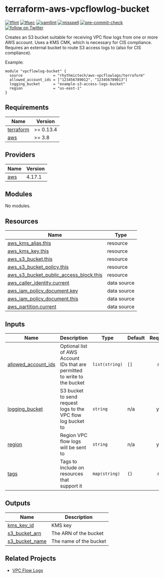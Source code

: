 # terraform-aws-vpcflowlog-bucket

[![tflint](https://github.com/rhythmictech/terraform-aws-vpcflowlog-bucket/workflows/tflint/badge.svg?branch=master&event=push)](https://github.com/rhythmictech/terraform-aws-vpcflowlog-bucket/actions?query=workflow%3Atflint+event%3Apush+branch%3Amaster)
[![tfsec](https://github.com/rhythmictech/terraform-aws-vpcflowlog-bucket/workflows/tfsec/badge.svg?branch=master&event=push)](https://github.com/rhythmictech/terraform-aws-vpcflowlog-bucket/actions?query=workflow%3Atfsec+event%3Apush+branch%3Amaster)
[![yamllint](https://github.com/rhythmictech/terraform-aws-vpcflowlog-bucket/workflows/yamllint/badge.svg?branch=master&event=push)](https://github.com/rhythmictech/terraform-aws-vpcflowlog-bucket/actions?query=workflow%3Ayamllint+event%3Apush+branch%3Amaster)
[![misspell](https://github.com/rhythmictech/terraform-aws-vpcflowlog-bucket/workflows/misspell/badge.svg?branch=master&event=push)](https://github.com/rhythmictech/terraform-aws-vpcflowlog-bucket/actions?query=workflow%3Amisspell+event%3Apush+branch%3Amaster)
[![pre-commit-check](https://github.com/rhythmictech/terraform-aws-vpcflowlog-bucket/workflows/pre-commit-check/badge.svg?branch=master&event=push)](https://github.com/rhythmictech/terraform-aws-vpcflowlog-bucket/actions?query=workflow%3Apre-commit-check+event%3Apush+branch%3Amaster)
<a href="https://twitter.com/intent/follow?screen_name=RhythmicTech"><img src="https://img.shields.io/twitter/follow/RhythmicTech?style=social&logo=twitter" alt="follow on Twitter"></a>

Creates an S3 bucket suitable for receiving VPC flow logs from one or more AWS account. Uses a KMS CMK, which is necessary for CIS compliance. Requires an external bucket to route S3 access logs to (also for CIS compliance).

Example:


```
module "vpcflowlog-bucket" {
  source              = "rhythmictech/aws-vpcflowlogs/terraform"
  allowed_account_ids = ["123456789012", "123456789013"]
  logging_bucket      = "example-s3-access-logs-bucket"
  region              = "us-east-1"
}
```

<!-- BEGINNING OF PRE-COMMIT-TERRAFORM DOCS HOOK -->
## Requirements

| Name | Version |
|------|---------|
| <a name="requirement_terraform"></a> [terraform](#requirement\_terraform) | >= 0.13.4 |
| <a name="requirement_aws"></a> [aws](#requirement\_aws) | >= 3.8 |

## Providers

| Name | Version |
|------|---------|
| <a name="provider_aws"></a> [aws](#provider\_aws) | 4.17.1 |

## Modules

No modules.

## Resources

| Name | Type |
|------|------|
| [aws_kms_alias.this](https://registry.terraform.io/providers/hashicorp/aws/latest/docs/resources/kms_alias) | resource |
| [aws_kms_key.this](https://registry.terraform.io/providers/hashicorp/aws/latest/docs/resources/kms_key) | resource |
| [aws_s3_bucket.this](https://registry.terraform.io/providers/hashicorp/aws/latest/docs/resources/s3_bucket) | resource |
| [aws_s3_bucket_policy.this](https://registry.terraform.io/providers/hashicorp/aws/latest/docs/resources/s3_bucket_policy) | resource |
| [aws_s3_bucket_public_access_block.this](https://registry.terraform.io/providers/hashicorp/aws/latest/docs/resources/s3_bucket_public_access_block) | resource |
| [aws_caller_identity.current](https://registry.terraform.io/providers/hashicorp/aws/latest/docs/data-sources/caller_identity) | data source |
| [aws_iam_policy_document.key](https://registry.terraform.io/providers/hashicorp/aws/latest/docs/data-sources/iam_policy_document) | data source |
| [aws_iam_policy_document.this](https://registry.terraform.io/providers/hashicorp/aws/latest/docs/data-sources/iam_policy_document) | data source |
| [aws_partition.current](https://registry.terraform.io/providers/hashicorp/aws/latest/docs/data-sources/partition) | data source |

## Inputs

| Name | Description | Type | Default | Required |
|------|-------------|------|---------|:--------:|
| <a name="input_allowed_account_ids"></a> [allowed\_account\_ids](#input\_allowed\_account\_ids) | Optional list of AWS Account IDs that are permitted to write to the bucket | `list(string)` | `[]` | no |
| <a name="input_logging_bucket"></a> [logging\_bucket](#input\_logging\_bucket) | S3 bucket to send request logs to the VPC flow log bucket to | `string` | n/a | yes |
| <a name="input_region"></a> [region](#input\_region) | Region VPC flow logs will be sent to | `string` | n/a | yes |
| <a name="input_tags"></a> [tags](#input\_tags) | Tags to include on resources that support it | `map(string)` | `{}` | no |

## Outputs

| Name | Description |
|------|-------------|
| <a name="output_kms_key_id"></a> [kms\_key\_id](#output\_kms\_key\_id) | KMS key |
| <a name="output_s3_bucket_arn"></a> [s3\_bucket\_arn](#output\_s3\_bucket\_arn) | The ARN of the bucket |
| <a name="output_s3_bucket_name"></a> [s3\_bucket\_name](#output\_s3\_bucket\_name) | The name of the bucket |
<!-- END OF PRE-COMMIT-TERRAFORM DOCS HOOK -->

## Related Projects
* [VPC Flow Logs](https://github.com/rhythmictech/terraform-aws-vpc-flowlogs)
